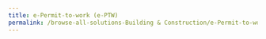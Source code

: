 ```yaml
---
title: e-Permit-to-work (e-PTW)
permalink: /browse-all-solutions-Building & Construction/e-Permit-to-work-(e-PTW)
---
```


